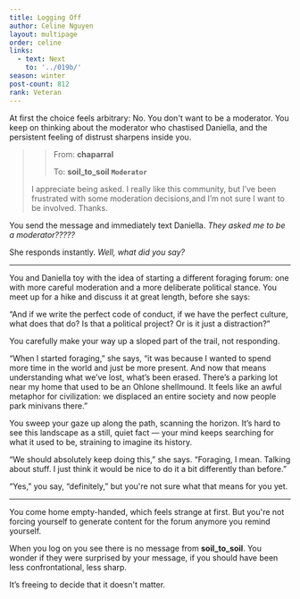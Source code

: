 ```yaml
---
title: Logging Off
author: Celine Nguyen
layout: multipage
order: celine
links:
  - text: Next
    to: '../019b/'
season: winter
post-count: 812
rank: Veteran
---
```


At first the choice feels arbitrary: No. You don't want to be a moderator. You keep on thinking about the moderator who chastised Daniella, and the persistent feeling of distrust sharpens inside you.

> > From: **chaparral**
> >
> > To: **soil_to_soil `Moderator`**
>
> I appreciate being asked. I really like this community, but I’ve been frustrated with some moderation decisions,and I’m not sure I want to be involved. Thanks.

You send the message and immediately text Daniella. *They asked me to be a moderator?????*

She responds instantly. *Well, what did you say?*

---

You and Daniella toy with the idea of starting a different foraging forum: one with more careful moderation and a more deliberate political stance. You meet up for a hike and discuss it at great length, before she says:

“And if we write the perfect code of conduct, if we have the perfect culture, what does that do? Is that a political project? Or is it just a distraction?”

You carefully make your way up a sloped part of the trail, not responding.

“When I started foraging,” she says, “it was because I wanted to spend more time in the world and just be more present. And now that means understanding what we’ve lost, what’s been erased. There’s a parking lot near my home that used to be an Ohlone shellmound. It feels like an awful metaphor for civilization: we displaced an entire society and now people park minivans there.”

You sweep your gaze up along the path, scanning the horizon. It’s hard to see this landscape as a still, quiet fact — your mind keeps searching for what it used to be, straining to imagine its history.

“We should absolutely keep doing this,” she says. “Foraging, I mean. Talking about stuff. I just think it would be nice to do it a bit differently than before.”

“Yes,” you say, “definitely,” but you're not sure what that means for you yet.

---

You come home empty-handed, which feels strange at first. But you're not forcing yourself to generate content for the forum anymore you remind yourself.

When you log on you see there is no message from **soil_to_soil**. You wonder if they were surprised by your message, if you should have been less confrontational, less sharp.

It’s freeing to decide that it doesn't matter.
